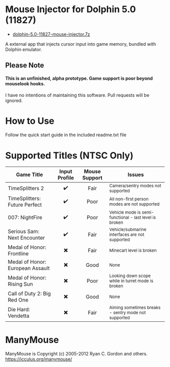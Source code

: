 # Mouse Injector for Dolphin 5.0 (11827)

* [dolphin-5.0-11827-mouse-injector.7z](https://github.com/carnivoroussociety/MouseInjectorDolphin/releases/download/v0.31/dolphin-5.0-11827-mouse-injector.7z)

A external app that injects cursor input into game memory, bundled with Dolphin emulator.

## Please Note
#### This is an unfinished, alpha prototype. Game support is poor beyond mouselook hooks.
I have no intentions of maintaining this software. Pull requests will be ignored.

# How to Use
Follow the quick start guide in the included readme.txt file

# Supported Titles (NTSC Only)
| Game Title | Input Profile | Mouse Support | Issues |
| --- | :---: | :---: | ----------- |
| TimeSplitters 2 | :heavy_check_mark: | Fair | <sup>Camera/sentry modes not supported</sub> |
| TimeSplitters: Future Perfect | :heavy_check_mark: | Poor | <sup>All non-first person modes are not supported</sub> |
| 007: NightFire | :heavy_check_mark: | Poor | <sup>Vehicle mode is semi-functional - last level is broken</sub> |
| Serious Sam: Next Encounter | :heavy_check_mark: | Fair | <sup>Vehicle/submarine interfaces are not supported</sub> |
| Medal of Honor: Frontline | :heavy_multiplication_x: | Fair | <sup>Minecart level is broken</sub> |
| Medal of Honor: European Assault | :heavy_multiplication_x: | Good | <sup>None</sub> |
| Medal of Honor: Rising Sun | :heavy_multiplication_x: | Poor | <sup>Looking down scope while in turret mode is broken</sub> |
| Call of Duty 2: Big Red One | :heavy_multiplication_x: | Good | <sup>None</sub> |
| Die Hard: Vendetta | :heavy_multiplication_x: | Fair | <sup>Aiming sometimes breaks - sentry mode not supported</sub> |

# ManyMouse

ManyMouse is Copyright (c) 2005-2012 Ryan C. Gordon and others. https://icculus.org/manymouse/